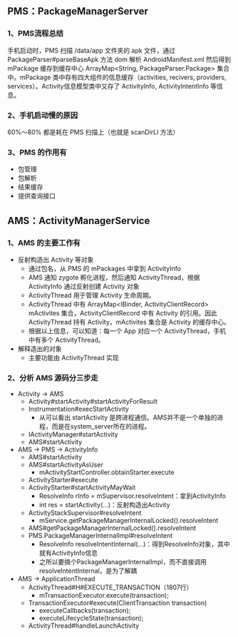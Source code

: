 ## PMS：PackageManagerServer

### 1、PMS流程总结

手机启动时，PMS 扫描 /data/app 文件夹的 apk 文件，通过 PackageParser#parseBaseApk 方法 dom 解析 AndroidManifest.xml 然后得到 mPackage 缓存到缓存中心 ArrayMap<String, PackageParser.Package> 集合中。mPackage 类中存有四大组件的信息缓存（activities, recivers, providers, services）。Activity信息模型类中又存了 ActivityInfo, ActivityIntentInfo 等信息。

### 2、手机启动慢的原因

60%～80% 都是耗在 PMS 扫描上（也就是 scanDirLI 方法）

### 3、PMS 的作用有

- 包管理
- 包解析
- 结果缓存
- 提供查询接口

## AMS：ActivityManagerService

### 1、AMS 的主要工作有

- 反射构造出 Activity 等对象
  - 通过包名，从 PMS 的 mPackages 中拿到 ActivityInfo
  - AMS 通知 zygote 孵化进程，然后通知 ActivityThread，根据 ActivityInfo 通过反射创建 Activity 对象
  - ActivityThread 用于管理 Activity 生命周期。
  - ActivityThread 中有 ArrayMap<IBinder, ActivityClientRecord> mActivites 集合，ActivityClientRecord 中有 Activity 的引用。因此 ActivityThread 持有 Activity，mActivites 集合是 Activity 的缓存中心。
  - 根据以上信息，可以知道：每一个 App 对应一个 ActivityThread，手机中有多个 ActivityThread。
- 解释造出的对象
  - 主要功能由 ActivityThread 实现

### 2、分析 AMS 源码分三步走

- Activity -> AMS
  - Activity#startActivity#startActivityForResult
  - Instrumentation#execStartActivity
    - 从可以看出 startActivity 是跨进程通信。AMS并不是一个单独的进程，而是在system_server所在的进程。
  - IActivityManager#startActivity
  - AMS#startActivity
- AMS -> PMS -> ActivityInfo
  - AMS#startActivity
  - AMS#startActivityAsUser
    - mActivityStartController.obtainStarter.execute
  - ActivityStarter#execute
  - ActivityStarter#startActivityMayWait
    - ResolveInfo rInfo = mSupervisor.resolveIntent：拿到ActivityInfo
    - int res = startActivity(...)：反射构造出Activity
  - ActivityStackSupervisor#resolveIntent
    - mService.getPackageManagerInternalLocked().resolveIntent
  - AMS#getPackageManagerInternalLocked().resolveIntent
  - PMS.PackageManagerInternalImpl#resolveIntent
    - ResolveInfo resolveIntentInternal(...)：得到ResolveInfo对象，其中就有ActivityInfo信息
    - 之所以要搞个PackageManagerInternalImpl，而不直接调用resolveIntentInternal，是为了解耦
- AMS -> ApplicationThread
  - ActivityThread#H#EXECUTE_TRANSACTION（1807行）
    - mTransactionExecutor.execute(transaction);
  - TransactionExecutor#execute(ClientTransaction transaction)
    - executeCallbacks(transaction);
    - executeLifecycleState(transaction);
  - ActivityThread#handleLaunchActivity